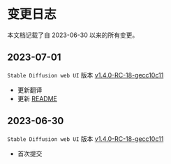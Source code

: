 # 变更日志

本文档记载了自 2023-06-30 以来的所有变更。

## 2023-07-01

`Stable Diffusion web UI` 版本 [v1.4.0-RC-18-gecc10c11](https://github.com/AUTOMATIC1111/stable-diffusion-webui/tree/v1.4.0-RC)

- 更新翻译
- 更新 [README](README.md)

## 2023-06-30

`Stable Diffusion web UI` 版本 [v1.4.0-RC-18-gecc10c11](https://github.com/AUTOMATIC1111/stable-diffusion-webui/tree/v1.4.0-RC)

- 首次提交
